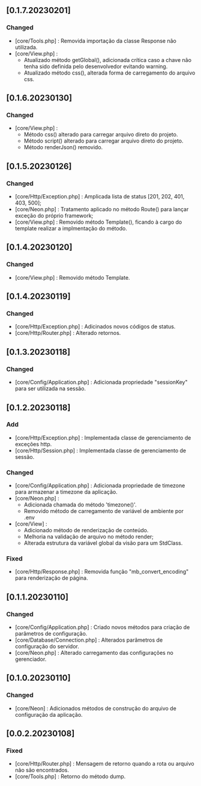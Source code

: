 ## [0.1.7.20230201]

### Changed

- [core/Tools.php] : Removida importação da classe Response não utilizada.
- [core/View.php] : 
    -  Atualizado método getGlobal(), adicionada crítica caso a chave não tenha sido definida pelo desenvolvedor evitando warning.
    -  Atualizado método css(), alterada forma de carregamento do arquivo css.
## [0.1.6.20230130]

### Changed
- [core/View.php] : 
    - Método css() alterado para carregar arquivo direto do projeto.
    - Método script() alterado para carregar arquivo direto do projeto.
    - Método renderJson() removido.

## [0.1.5.20230126]

### Changed
- [core/Http/Exception.php] : Amplicada lista de status [201, 202, 401, 403, 500];
- [core/Neon.php] : Tratamento aplicado no método Route() para lançar exceção do próprio framework;
- [core/View.php] : Removido método Template(), ficando à cargo do template realizar a implmentação do método.

## [0.1.4.20230120]

### Changed

- [core/View.php] : Removido método Template.


## [0.1.4.20230119]

### Changed

- [core/Http/Exception.php] : Adicinados novos códigos de status.
- [core/Http/Router.php] : Alterado retornos.

## [0.1.3.20230118]

### Changed

- [core/Config/Application.php] : Adicionada propriedade "sessionKey" para ser utilizada na sessão.

## [0.1.2.20230118]

### Add

- [core/Http/Exception.php] : Implementada classe de gerenciamento de exceções http.
- [core/Http/Session.php] : Implementada classe de gerenciamento de sessão.

### Changed

- [core/Config/Application.php] : Adicionada propriedade de timezone para armazenar a timezone da aplicação.
- [core/Neon.php] : 
    - Adicionada chamada do método 'timezone()'.
    - Removido método de carregamento de variável de ambiente por .env
- [core/View] : 
    - Adicionado método de renderização de conteúdo.
    - Melhoria na validação de arquivo no método render;
    - Alterada estrutura da variável global da visão para um StdClass.


### Fixed

- [core/Http/Response.php] : Removida função "mb_convert_encoding" para renderização de página.

## [0.1.1.20230110]

### Changed

- [core/Config/Application.php] : Criado novos métodos para criação de parâmetros de configuração.
- [core/Database/Connection.php] : Alterados parâmetros de configuração do servidor.
- [core/Neon.php] : Alterado carregamento das configurações no gerenciador.

## [0.1.0.20230110]

### Changed

- [core/Neon] : Adicionados métodos de construção do arquivo de configuração da aplicação. 

## [0.0.2.20230108]

### Fixed

- [core/Http/Router.php] : Mensagem de retorno quando a rota ou arquivo não são encontrados.
- [core/Tools.php] : Retorno do método dump.
